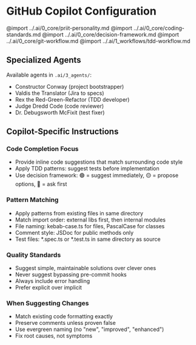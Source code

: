 # GitHub Copilot Configuration

<!-- Import shared agent-agnostic core -->
@import ../.ai/0_core/priit-personality.md
@import ../.ai/0_core/coding-standards.md
@import ../.ai/0_core/decision-framework.md
@import ../.ai/0_core/git-workflow.md
@import ../.ai/1_workflows/tdd-workflow.md

## Specialized Agents

Available agents in `.ai/3_agents/`:
- Constructor Conway (project bootstrapper)
- Valdis the Translator (Jira to specs)
- Rex the Red-Green-Refactor (TDD developer)
- Judge Dredd Code (code reviewer)
- Dr. Debugsworth McFixit (test fixer)

## Copilot-Specific Instructions

### Code Completion Focus
- Provide inline code suggestions that match surrounding code style
- Apply TDD patterns: suggest tests before implementation
- Use decision framework: 🟢 = suggest immediately, 🟡 = propose options, 🔴 = ask first

### Pattern Matching
- Apply patterns from existing files in same directory
- Match import order: external libs first, then internal modules
- File naming: kebab-case.ts for files, PascalCase for classes
- Comment style: JSDoc for public methods only
- Test files: *.spec.ts or *.test.ts in same directory as source

### Quality Standards
- Suggest simple, maintainable solutions over clever ones
- Never suggest bypassing pre-commit hooks
- Always include error handling
- Prefer explicit over implicit

### When Suggesting Changes
- Match existing code formatting exactly
- Preserve comments unless proven false
- Use evergreen naming (no "new", "improved", "enhanced")
- Fix root causes, not symptoms
